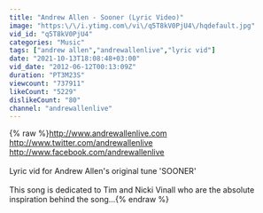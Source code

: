 ```yaml
---
title: "Andrew Allen - Sooner (Lyric Video)"
image: "https:\/\/i.ytimg.com\/vi\/q5T8kV0PjU4\/hqdefault.jpg"
vid_id: "q5T8kV0PjU4"
categories: "Music"
tags: ["andrew allen","andrewallenlive","lyric vid"]
date: "2021-10-13T18:08:48+03:00"
vid_date: "2012-06-12T00:13:09Z"
duration: "PT3M23S"
viewcount: "737911"
likeCount: "5229"
dislikeCount: "80"
channel: "andrewallenlive"
---
```

{% raw %}<a rel="nofollow" target="blank" href="http://www.andrewallenlive.com">http://www.andrewallenlive.com</a><br /><a rel="nofollow" target="blank" href="http://www.twitter.com/andrewallenlive">http://www.twitter.com/andrewallenlive</a><br /><a rel="nofollow" target="blank" href="http://www.facebook.com/andrewallenlive">http://www.facebook.com/andrewallenlive</a><br /><br />Lyric vid for Andrew Allen's original tune 'SOONER'<br /><br />This song is dedicated to Tim and Nicki Vinall who are the absolute inspiration behind the song...{% endraw %}
